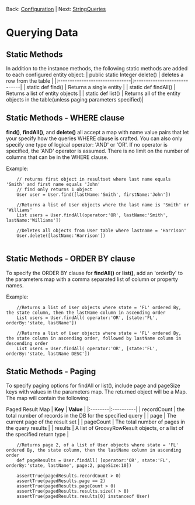 Back: [Configuration](easyom.md)  |  Next: [StringQueries](stringQueries.md)

# Querying Data #

## Static Methods ##
In addition to the instance methods, the following static methods are added to each configured entity object:
| public static Integer delete() | deletes a row from the table |
|:-------------------------------|:-----------------------------|
| static def find() | Returns a single entity |
| static def findAll() | Returns a list of entity objects |
| static def list() | Returns all of the entity objects in the table(unless paging parameters specified)|


## Static Methods - WHERE clause ##

**find()**, **findAll()**, and **delete()** all accept a map with name value pairs that let your specify how the queries WHERE clause is crafted.  You can also only specify one type of logical operator: 'AND' or 'OR'. If no operator is specified, the 'AND' operator is assumed. There is no limit on the number of columns that can be in the WHERE clause.

Example:
```
    // returns first object in resultset where last name equals 'Smith' and first name equals 'John'
    // find only returns 1 object 
    User user = User.find([lastName:'Smith', firstName:'John'])
    
    //Returns a list of User objects where the last name is 'Smith' or 'Williams'
    List users = User.findAll(operator:'OR', lastName:'Smith', lastName:'Williams'])

    //Deletes all objects from User table where lastname = 'Harrison'
    User.delete([lastName:'Harrison'])
    
```


## Static Methods - ORDER BY clause ##
To specify the ORDER BY clause for **findAll()** or **list()**, add an 'orderBy'
to the parameters map with a comma separated list of column or property names.

Example:
```
    //Returns a list of User objects where state = 'FL' ordered By, the state column, then the lastName column in ascending order
    List users = User.findAll( operator:'OR', [state:'FL', orderBy:'state, lastName'])

    //Returns a list of User objects where state = 'FL' ordered By, the state column in ascending order, followed by lastName column in descending order
    List users = User.findAll( operator:'OR', [state:'FL', orderBy:'state, lastName DESC'])   
```

## Static Methods - Paging ##
To specify paging options for findAll or list(), include page and pageSize keys with values in the parameters map.  The returned object will be a Map.  The map will contain the following:


Paged Result Map
| **Key** | **Value** |
|:--------|:----------|
| recordCount | the total number of records in the DB for the specified query |
| page | The current page of the result set |
| pageCount | The total number of pages in the query results |
| results | A list of GroovyRowResult objects, or a list of the specified return type |


```
    //Returns page 2, of a list of User objects where state = 'FL' ordered By, the state column, then the lastName column in ascending order
    def pageResults = User.findAll( [operator:'OR', state:'FL', orderBy:'state, lastName', page:2, pageSize:10])

    assertTrue(pagedResults.recordCount > 0)
    assertTrue(pagedResults.page == 2)
    assertTrue(pagedResults.pageCount > 0)
    assertTrue(pagedResults.results.size() > 0)
    assertTrue(pagedResults.results[0] instanceof User)
```